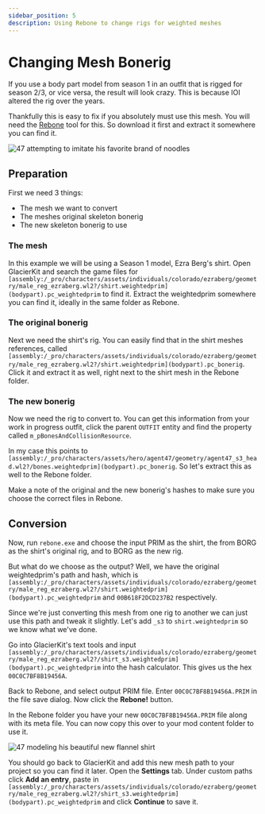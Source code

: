 ```yaml
---
sidebar_position: 5
description: Using Rebone to change rigs for weighted meshes
---
```


# Changing Mesh Bonerig

If you use a body part model from season 1 in an outfit that is rigged for season 2/3, or vice versa, the result will look crazy. This is because IOI altered the rig over the years.

Thankfully this is easy to fix if you absolutely must use this mesh. You will need the [Rebone](/rebone) tool for this. So download it first and extract it somewhere you can find it.

![47 attempting to imitate his favorite brand of noodles](/img/suitmodding/reboning/noodly.jpg)

## Preparation

First we need 3 things:

- The mesh we want to convert
- The meshes original skeleton bonerig
- The new skeleton bonerig to use

### The mesh

In this example we will be using a Season 1 model, Ezra Berg's shirt. Open GlacierKit and search the game files for `[assembly:/_pro/characters/assets/individuals/colorado/ezraberg/geometry/male_reg_ezraberg.wl2?/shirt.weightedprim](bodypart).pc_weightedprim` to find it. Extract the weightedprim somewhere you can find it, ideally in the same folder as Rebone.

### The original bonerig

Next we need the shirt's rig. You can easily find that in the shirt meshes references, called `[assembly:/_pro/characters/assets/individuals/colorado/ezraberg/geometry/male_reg_ezraberg.wl2?/shirt.weightedprim](bodypart).pc_bonerig`. Click it and extract it as well, right next to the shirt mesh in the Rebone folder.

### The new bonerig

Now we need the rig to convert to. You can get this information from your work in progress outfit, click the parent `OUTFIT` entity and find the property called `m_pBonesAndCollisionResource`.

In my case this points to `[assembly:/_pro/characters/assets/hero/agent47/geometry/agent47_s3_head.wl2?/bones.weightedprim](bodypart).pc_bonerig`. So let's extract this as well to the Rebone folder.

Make a note of the original and the new bonerig's hashes to make sure you choose the correct files in Rebone.

## Conversion

Now, run `rebone.exe` and choose the input PRIM as the shirt, the from BORG as the shirt's original rig, and to BORG as the new rig.

But what do we choose as the output? Well, we have the original weightedprim's path and hash, which is `[assembly:/_pro/characters/assets/individuals/colorado/ezraberg/geometry/male_reg_ezraberg.wl2?/shirt.weightedprim](bodypart).pc_weightedprim` and `00B618F2DCD237B2` respectively.

Since we're just converting this mesh from one rig to another we can just use this path and tweak it slightly. Let's add `_s3` to `shirt.weightedprim` so we know what we've done.

Go into GlacierKit's text tools and input `[assembly:/_pro/characters/assets/individuals/colorado/ezraberg/geometry/male_reg_ezraberg.wl2?/shirt_s3.weightedprim](bodypart).pc_weightedprim` into the hash calculator. This gives us the hex `00C0C7BF8B19456A`.

Back to Rebone, and select output PRIM file. Enter `00C0C7BF8B19456A.PRIM` in the file save dialog. Now click the **Rebone!** button.

In the Rebone folder you have your new `00C0C7BF8B19456A.PRIM` file along with its meta file. You can now copy this over to your mod content folder to use it.

![47 modeling his beautiful new flannel shirt](/img/suitmodding/reboning/pretty.jpg)

You should go back to GlacierKit and add this new mesh path to your project so you can find it later. Open the **Settings** tab. Under custom paths click **Add an entry**, paste in `[assembly:/_pro/characters/assets/individuals/colorado/ezraberg/geometry/male_reg_ezraberg.wl2?/shirt_s3.weightedprim](bodypart).pc_weightedprim` and click **Continue** to save it.